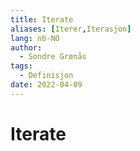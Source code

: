 ```yaml
---
title: Iterate
aliases: [Iterer,Iterasjon]
lang: nb-NO
author:
  - Sondre Grønås
tags:
  - Definisjon
date: 2022-04-09
---
```

# Iterate
